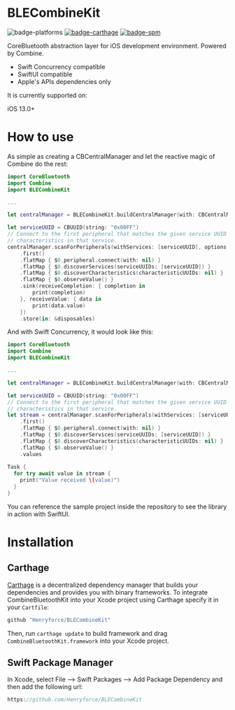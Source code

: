 # BLECombineKit

![badge-platforms][] [![badge-carthage][]][carthage] [![badge-spm][]][spm]

CoreBluetooth abstraction layer for iOS development environment. Powered by Combine.

- Swift Concurrency compatible
- SwiftUI compatible
- Apple's APIs dependencies only

It is currently supported on:

iOS 13.0+

# How to use

As simple as creating a CBCentralManager and let the reactive magic of Combine do the rest:

```swift
import CoreBluetooth
import Combine
import BLECombineKit

...

let centralManager = BLECombineKit.buildCentralManager(with: CBCentralManager())

let serviceUUID = CBUUID(string: "0x00FF")
// Connect to the first peripheral that matches the given service UUID and observe all the
// characteristics in that service.
centralManager.scanForPeripherals(withServices: [serviceUUID], options: nil)
    .first()
    .flatMap { $0.peripheral.connect(with: nil) }
    .flatMap { $0.discoverServices(serviceUUIDs: [serviceUUID]) }
    .flatMap { $0.discoverCharacteristics(characteristicUUIDs: nil) }
    .flatMap { $0.observeValue() }
    .sink(receiveCompletion: { completion in
        print(completion)
    }, receiveValue: { data in
        print(data.value)
    })
    .store(in: &disposables)
```

And with Swift Concurrency, it would look like this:

```swift
import CoreBluetooth
import Combine
import BLECombineKit

...

let centralManager = BLECombineKit.buildCentralManager(with: CBCentralManager())

let serviceUUID = CBUUID(string: "0x00FF")
// Connect to the first peripheral that matches the given service UUID and observe all the
// characteristics in that service.
let stream = centralManager.scanForPeripherals(withServices: [serviceUUID], options: nil)
    .first()
    .flatMap { $0.peripheral.connect(with: nil) }
    .flatMap { $0.discoverServices(serviceUUIDs: [serviceUUID]) }
    .flatMap { $0.discoverCharacteristics(characteristicUUIDs: nil) }
    .flatMap { $0.observeValue() }
    .values
    
Task {
  for try await value in stream {
    print("Value received \(value)")
  }
}
```

You can reference the sample project inside the repository to see the library in action with SwiftUI.

# Installation

## Carthage

[Carthage](https://github.com/Carthage/Carthage) is a decentralized dependency manager that builds your dependencies and provides you with binary frameworks.
To integrate CombineBluetoothKit into your Xcode project using Carthage  specify it in your `Cartfile`:
```swift
github "Henryforce/BLECombineKit"
```
Then, run `carthage update` to build framework and drag `CombineBluetoothKit.framework` into your Xcode project.

## Swift Package Manager

In Xcode, select File --> Swift Packages --> Add Package Dependency and then add the following url:

```swift
https://github.com/Henryforce/BLECombineKit
```

[badge-platforms]: https://img.shields.io/badge/platforms-iOS%20-lightgrey.svg
[badge-carthage]: https://img.shields.io/badge/Carthage-compatible-4BC51D.svg?style=flat
[badge-spm]: https://img.shields.io/badge/Swift%20Package%20Manager-compatible-brightgreen.svg

[carthage]: https://github.com/Carthage/Carthage
[spm]: https://github.com/apple/swift-package-manager
